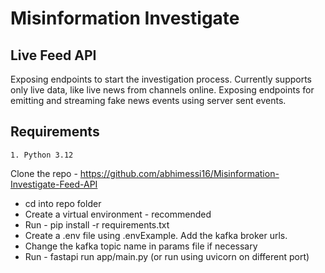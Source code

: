 # Misinformation Investigate
## Live Feed API

Exposing endpoints to start the investigation process. Currently supports only live data, like live news from channels online.
Exposing endpoints for emitting and streaming fake news events using server sent events.

## Requirements

    1. Python 3.12

Clone the repo - https://github.com/abhimessi16/Misinformation-Investigate-Feed-API

-    cd into repo folder
-    Create a virtual environment - recommended
-    Run - pip install -r requirements.txt
-    Create a .env file using .envExample. Add the kafka broker urls.
-    Change the kafka topic name in params file if necessary
-    Run - fastapi run app/main.py (or run using uvicorn on different port)
